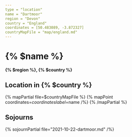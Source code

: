 ```yaml
---
type = "location"
name = "Dartmoor"
region = "Devon"
country = "England"
coordinates = [50.483089, -3.872327]
countryMapFile = "map/england.md"
---
```


# {% $name %}

**{% $region %}, {% $country %}**

## Location in {% $country %}

{% mapPartial file=$countryMapFile %}
  {% mapPoint coordinates=$coordinates label=$name /%}
{% /mapPartial %}

## Sojourns

{% sojournPartial file="2021-10-22-dartmoor.md" /%}
